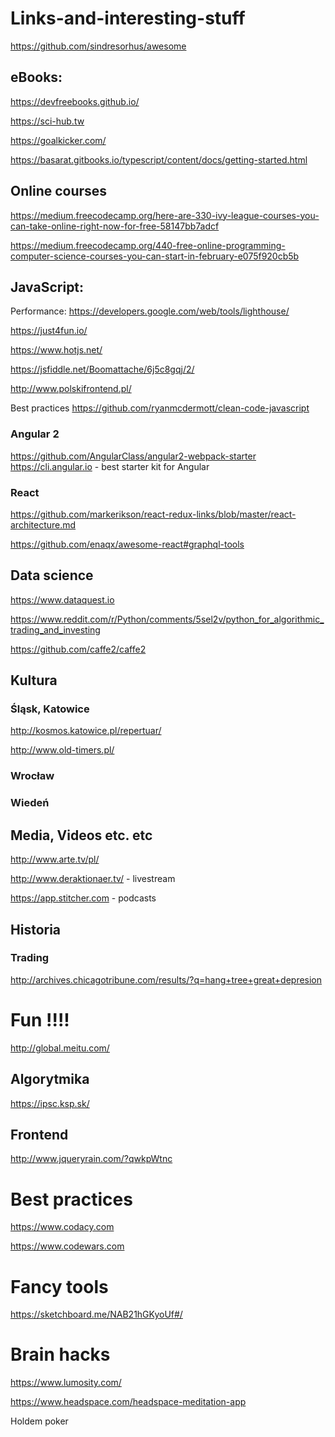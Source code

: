 # Links-and-interesting-stuff

https://github.com/sindresorhus/awesome

## eBooks:

https://devfreebooks.github.io/

https://sci-hub.tw

https://goalkicker.com/

https://basarat.gitbooks.io/typescript/content/docs/getting-started.html


## Online courses

https://medium.freecodecamp.org/here-are-330-ivy-league-courses-you-can-take-online-right-now-for-free-58147bb7adcf

https://medium.freecodecamp.org/440-free-online-programming-computer-science-courses-you-can-start-in-february-e075f920cb5b

## JavaScript:

Performance: https://developers.google.com/web/tools/lighthouse/

https://just4fun.io/

https://www.hotjs.net/

https://jsfiddle.net/Boomattache/6j5c8gqj/2/

http://www.polskifrontend.pl/

Best practices https://github.com/ryanmcdermott/clean-code-javascript


### Angular 2

https://github.com/AngularClass/angular2-webpack-starter
https://cli.angular.io - best starter kit for Angular

### React

https://github.com/markerikson/react-redux-links/blob/master/react-architecture.md

https://github.com/enaqx/awesome-react#graphql-tools


## Data science

https://www.dataquest.io

https://www.reddit.com/r/Python/comments/5sel2v/python_for_algorithmic_trading_and_investing

https://github.com/caffe2/caffe2


## Kultura

### Śląsk, Katowice

http://kosmos.katowice.pl/repertuar/

http://www.old-timers.pl/


### Wrocław


### Wiedeń

## Media, Videos etc. etc

http://www.arte.tv/pl/

http://www.deraktionaer.tv/ - livestream

https://app.stitcher.com - podcasts


## Historia

### Trading

http://archives.chicagotribune.com/results/?q=hang+tree+great+depresion




# Fun !!!!

http://global.meitu.com/


## Algorytmika

https://ipsc.ksp.sk/


## Frontend

http://www.jqueryrain.com/?qwkpWtnc

# Best practices

https://www.codacy.com

https://www.codewars.com

# Fancy tools

https://sketchboard.me/NAB21hGKyoUf#/

# Brain hacks

https://www.lumosity.com/

https://www.headspace.com/headspace-meditation-app

Holdem poker
